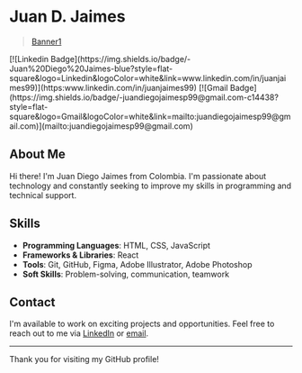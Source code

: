 # Juan D. Jaimes

<blockquote class="imgur-embed-pub" lang="en" data-id="a/KGchVJg"  ><a href="//imgur.com/a/KGchVJg">Banner1</a></blockquote><script async src="//s.imgur.com/min/embed.js" charset="utf-8"></script>
[![Linkedin Badge](https://img.shields.io/badge/-Juan%20Diego%20Jaimes-blue?style=flat-square&logo=Linkedin&logoColor=white&link=www.linkedin.com/in/juanjaimes99)](https:www.linkedin.com/in/juanjaimes99)
[![Gmail Badge](https://img.shields.io/badge/-juandiegojaimesp99@gmail.com-c14438?style=flat-square&logo=Gmail&logoColor=white&link=mailto:juandiegojaimesp99@gmail.com)](mailto:juandiegojaimesp99@gmail.com)

## About Me

Hi there! I'm Juan Diego Jaimes from Colombia. I'm passionate about technology and constantly seeking to improve my skills in programming and technical support.

## Skills

- **Programming Languages**: HTML, CSS, JavaScript
- **Frameworks & Libraries**: React
- **Tools**: Git, GitHub, Figma, Adobe Illustrator, Adobe Photoshop
- **Soft Skills**: Problem-solving, communication, teamwork


## Contact

I'm available to work on exciting projects and opportunities. Feel free to reach out to me via [LinkedIn](https:www.linkedin.com/in/juanjaimes99) or [email](mailto:juandiegojaimesp99@gmail.com).

---

Thank you for visiting my GitHub profile!
